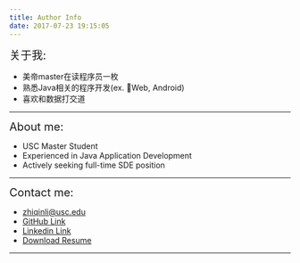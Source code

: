 ```yaml
---
title: Author Info
date: 2017-07-23 19:15:05
---
```


<span style="font-size: 20px">关于我:</span>
- 美帝master在读程序员一枚
- 熟悉Java相关的程序开发(ex. Web, Android)
- 喜欢和数据打交道

***

<span style="font-size: 20px">About me:</span>
- USC Master Student
- Experienced in Java Application Development
- Actively seeking full-time SDE position

***

<span style="font-size: 20px">Contact me:</span>
- zhiqinli@usc.edu
- [GitHub Link](https://github.com/zhiqinL)
- [Linkedin Link](https://www.linkedin.com/in/zhiqin-liao-960096100/)
- [Download Resume](#)

***